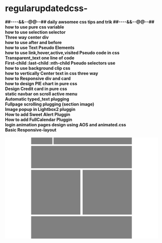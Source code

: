 # regularupdatedcss-
 <b> ##----&&--@@--## daily awsomee css tips and trik ##----&&--@@--## </b><br>
 <b> how to use pure css variable</b><br>
 <b> how to use selection selector</b><br>
 <b> Three way center div</b><br>
 <b> how to use after and before </b><br>
 <b> how to use Text Pseudo Elements</b><br>
 <b> how to use link,hover,active,visited Pseudo code in css </b><br>
 <b> Transparent_text one line of code </b><br>
 <b> First-child :last-child :nth-child Pseudo selectors use</b><br>
 <b> how to use background clip css </b><br>
 <b> how to vertically Center text in css three way </b><br>
 <b> how to Responsive div and card  </b><br>
 <b> how to design PIE chart in pure css  </b><br>
 <b> Design Credit card in pure css  </b><br>
 <b> static navbar on scroll active menu  </b><br>
 <b> Automatic typed_text plugging </b><br>
 <b> Fullpage scrolling plugging (section image) </b><br>
 <b> Image popup in Lightbox2 pluggin </b><br>
 <b> How to add Sweet Alert Pluggin </b><br>
 <b> How to add FullCalendar Pluggin </b><br>
 <b> login animation pages design using AOS and animated.css </b><br>
 <b> Basic Responsive-layout</b><br><br>
    <img src="Responsive-layout/img/Responsive-Design-layout.png">
 
  

 
